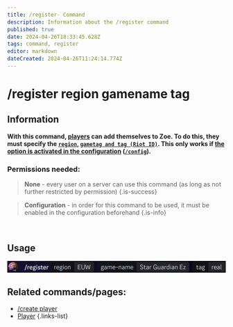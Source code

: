```yaml
---
title: /register- Command
description: Information about the /register command
published: true
date: 2024-04-26T18:33:45.628Z
tags: command, register
editor: markdown
dateCreated: 2024-04-26T11:24:14.774Z
---
```


# /register region gamename tag
## Information
**With this command, [players](/en/terms/player) can add themselves to Zoe. To do this, they must specify the [`region`](/en/terms/region), [`gametag and tag (Riot ID)`](/en/terms/riotid). This only works if [the option is activated in the configuration](/en/Zoe-Configuration/Usermanagment/Register) ([`/config`](/en/commands/administrative/config)).**
<br>

### Permissions needed:
>**None** - every user on a server can use this command (as long as not further restricted by permission) {.is-success}

>**Configuration** - in order for this command to be used, it must be enabled in the configuration beforehand {.is-info}

<br>

## Usage
![](/en_/en_register_riotid.png)
<br>
 
## Related commands/pages:
-   [/create player](/en/commands/player/create)
-   [Player](/en/terms/player)
{.links-list}
